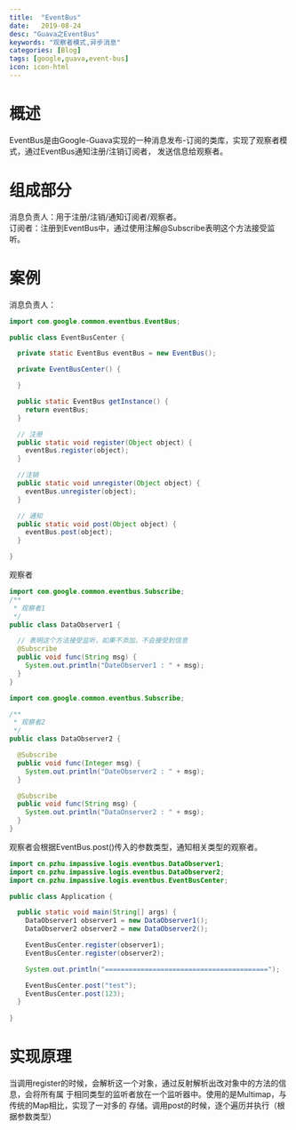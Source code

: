 ```yaml
---
title:  "EventBus"
date:   2019-08-24
desc: "Guava之EventBus"
keywords: "观察者模式,异步消息"
categories: [Blog]
tags: [google,guava,event-bus]
icon: icon-html
---
```


# 概述
EventBus是由Google-Guava实现的一种消息发布-订阅的类库，实现了观察者模式，通过EventBus通知注册/注销订阅者，
发送信息给观察者。

# 组成部分
消息负责人：用于注册/注销/通知订阅者/观察者。  
订阅者：注册到EventBus中，通过使用注解@Subscribe表明这个方法接受监听。

# 案例

消息负责人：
```java
import com.google.common.eventbus.EventBus;

public class EventBusCenter {

  private static EventBus eventBus = new EventBus();

  private EventBusCenter() {

  }

  public static EventBus getInstance() {
    return eventBus;
  }

  // 注册
  public static void register(Object object) {
    eventBus.register(object);
  }

  //注销
  public static void unregister(Object object) {
    eventBus.unregister(object);
  }

  // 通知
  public static void post(Object object) {
    eventBus.post(object);
  }

}
```
观察者
```java
import com.google.common.eventbus.Subscribe;
/**
 * 观察者1
 */
public class DataObserver1 {

  // 表明这个方法接受监听，如果不添加，不会接受到信息
  @Subscribe
  public void func(String msg) {
    System.out.println("DateObserver1 : " + msg);
  }
}
```
```java
import com.google.common.eventbus.Subscribe;

/**
 * 观察者2
 */
public class DataObserver2 {

  @Subscribe
  public void func(Integer msg) {
    System.out.println("DateObserver2 : " + msg);
  }

  @Subscribe
  public void func(String msg) {
    System.out.println("DataOnserver2 : " + msg);
  }
}

```

观察者会根据EventBus.post()传入的参数类型，通知相关类型的观察者。

```java
import cn.pzhu.impassive.logis.eventbus.DataObserver1;
import cn.pzhu.impassive.logis.eventbus.DataObserver2;
import cn.pzhu.impassive.logis.eventbus.EventBusCenter;

public class Application {

  public static void main(String[] args) {
    DataObserver1 observer1 = new DataObserver1();
    DataObserver2 observer2 = new DataObserver2();

    EventBusCenter.register(observer1);
    EventBusCenter.register(observer2);

    System.out.println("=========================================");

    EventBusCenter.post("test");
    EventBusCenter.post(123);
  }
  
}
```

# 实现原理

当调用register的时候，会解析这一个对象，通过反射解析出改对象中的方法的信息，会将所有属
于相同类型的监听者放在一个监听器中。使用的是Multimap，与传统的Map相比，实现了一对多的
存储。调用post的时候，逐个遍历并执行（根据参数类型）
